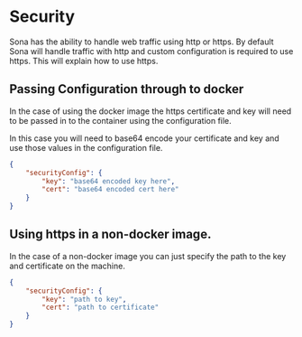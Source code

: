# Security
Sona has the ability to handle web traffic using http or https. By default Sona will handle traffic with http and custom configuration is required to use https. This will explain how to use https.

## Passing Configuration through to docker
In the case of using the docker image the https certificate and key will need to be passed in to the container using the configuration file.

In this case you will need to base64 encode your certificate and key and use those values in the configuration file.

```json
{
    "securityConfig": {
        "key": "base64 encoded key here",
        "cert": "base64 encoded cert here"
    }
}
```

## Using https in a non-docker image.
In the case of a non-docker image you can just specify the path to the key and certificate on the machine.

```json
{
    "securityConfig": {
        "key": "path to key",
        "cert": "path to certificate"
    }
}
```